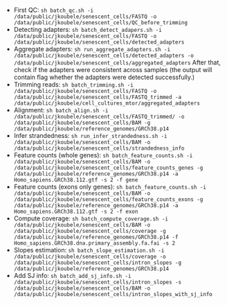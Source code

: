  - First QC: ```sh batch_qc.sh -i /data/public/jkoubele/senescent_cells/FASTQ -o /data/public/jkoubele/senescent_cells/QC_before_trimming```
 - Detecting adapters: ```sh batch_detect_adapers.sh -i /data/public/jkoubele/senescent_cells/FASTQ -o /data/public/jkoubele/senescent_cells/detected_adapters```
 - Aggregate adapters: ```sh run_aggregate_adapters.sh -i /data/public/jkoubele/senescent_cells/detected_adapters -o /data/public/jkoubele/senescent_cells/aggregated_adapters```
   After that, check if the adapters were consistent across samples (the output will contain flag whether the adapters were detected successfully.)
 - Trimming reads: ```sh batch_trimming.sh -i /data/public/jkoubele/senescent_cells/FASTQ -o /data/public/jkoubele/senescent_cells/FASTQ_trimmed -a /data/public/jkoubele/cell_cultures_mtor/aggregated_adapters```
 - Alignment: ```sh batch_align.sh -i /data/public/jkoubele/senescent_cells/FASTQ_trimmed/ -o /data/public/jkoubele/senescent_cells/BAM -g /data/public/jkoubele/reference_genomes/GRCh38.p14```
 - Infer strandedness: ```sh run_infer_strandedness.sh -i /data/public/jkoubele/senescent_cells/BAM -o /data/public/jkoubele/senescent_cells/strandedness_info```
 - Feature counts (whole genes): ```sh batch_feature_counts.sh -i /data/public/jkoubele/senescent_cells/BAM -o /data/public/jkoubele/senescent_cells/feature_counts_genes -g /data/public/jkoubele/reference_genomes/GRCh38.p14 -a Homo_sapiens.GRCh38.112.gtf -s 2 -f gene```
 - Feature counts (exons only genes): ```sh batch_feature_counts.sh -i /data/public/jkoubele/senescent_cells/BAM -o /data/public/jkoubele/senescent_cells/feature_counts_exons -g /data/public/jkoubele/reference_genomes/GRCh38.p14 -a Homo_sapiens.GRCh38.112.gtf -s 2 -f exon```
 - Compute coverage: ```sh batch_compute_coverage.sh -i /data/public/jkoubele/senescent_cells/BAM -o /data/public/jkoubele/senescent_cells/coverage -g /data/public/jkoubele/reference_genomes/GRCh38.p14 -f Homo_sapiens.GRCh38.dna.primary_assembly.fa.fai -s 2```
 - Slopes estimation: ```sh batch_slope_estimation.sh -i /data/public/jkoubele/senescent_cells/coverage -o /data/public/jkoubele/senescent_cells/intron_slopes -g /data/public/jkoubele/reference_genomes/GRCh38.p14```
 - Add SJ info: ```sh batch_add_sj_info.sh -i /data/public/jkoubele/senescent_cells/intron_slopes -s /data/public/jkoubele/senescent_cells/BAM -o /data/public/jkoubele/senescent_cells/intron_slopes_with_sj_info```